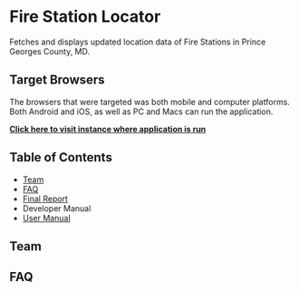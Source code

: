 # Fire Station Locator 
Fetches and displays updated location data of Fire Stations in Prince Georges County, MD.

## Target Browsers
The browsers that were targeted was both mobile and computer platforms. Both Android and iOS, as well as PC and Macs can run the application.

**[Click here to visit instance where application is run](https://firestation-377.web.app/)**

## Table of Contents

 - [Team](#team)
 - [FAQ](#faq)
 - [Final Report](docs/final.md)
 -  Developer Manual
 - [User Manual](docs/user.md) 

## Team

## FAQ
